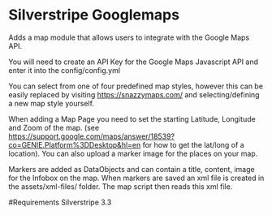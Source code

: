 # Silverstripe Googlemaps
Adds a map module that allows users to integrate with the Google Maps API.

You will need to create an API Key for the Google Maps Javascript API and enter it into the config/config.yml

You can select from one of four predefined map styles, however this can be easily replaced by visiting https://snazzymaps.com/ and selecting/defining a new map style yourself.

When adding a Map Page you need to set the starting Latitude, Longitude and Zoom of the map. (see https://support.google.com/maps/answer/18539?co=GENIE.Platform%3DDesktop&hl=en for how to get the lat/long of a location). You can also upload a marker image for the places on your map.

Markers are added as DataObjects and can contain a title, content, image for the Infobox on the map. When markers are saved an xml file is created in the assets/xml-files/ folder. The map script then reads this xml file.

#Requirements
Silverstripe 3.3
